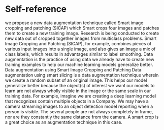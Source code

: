 # Self-reference
we propose a new data augmentation technique called Smart image cropping and patching (SICAP) which Smart crops four images and patches them to create a new training image.
Research is being conducted to create new data out of cropped together images from multiclass problems. Smart Image Cropping and Patching (SICAP), for example, combines pieces of various input images into a single image, and also gives an image a mix of class labels, which results in advantages similar to label smoothing.
Data augmentation is the practice of using data we already have to create new training examples to help our machine learning models generalize better.
Data augmentation using Smart Image Cropping and Patching
Data augmentation using smart slicing is a data augmentation technique wherein we create a random subset of an original image. This helps our model generalize better because the object(s) of interest we want our models to learn are not always wholly visible in the image or the same scale in our training data.
For example, imagine we are creating a deep learning model that recognizes contain multiple objects in a Company. We may have a camera streaming images to an object detection model reporting when a person is visible. The several people are not always completely in frame, nor are they constantly the same distance from the camera. A smart crop is a great choice as an augmentation technique in this case.
